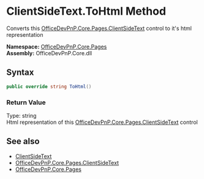 # ClientSideText.ToHtml Method  
Converts this  [OfficeDevPnP.Core.Pages.ClientSideText](OfficeDevPnP.Core.Pages.ClientSideText.md)  control to it's html representation  

**Namespace:** [OfficeDevPnP.Core.Pages](OfficeDevPnP.Core.Pages.md)  
**Assembly:** OfficeDevPnP.Core.dll  
## Syntax
```C#
public override string ToHtml()
```
### Return Value
Type: string  
Html representation of this  [OfficeDevPnP.Core.Pages.ClientSideText](OfficeDevPnP.Core.Pages.ClientSideText.md)  control  


## See also
- [ClientSideText](OfficeDevPnP.Core.Pages.ClientSideText.md) 
- [OfficeDevPnP.Core.Pages.ClientSideText](OfficeDevPnP.Core.Pages.ClientSideText.md)
- [OfficeDevPnP.Core.Pages](OfficeDevPnP.Core.Pages.md) 
